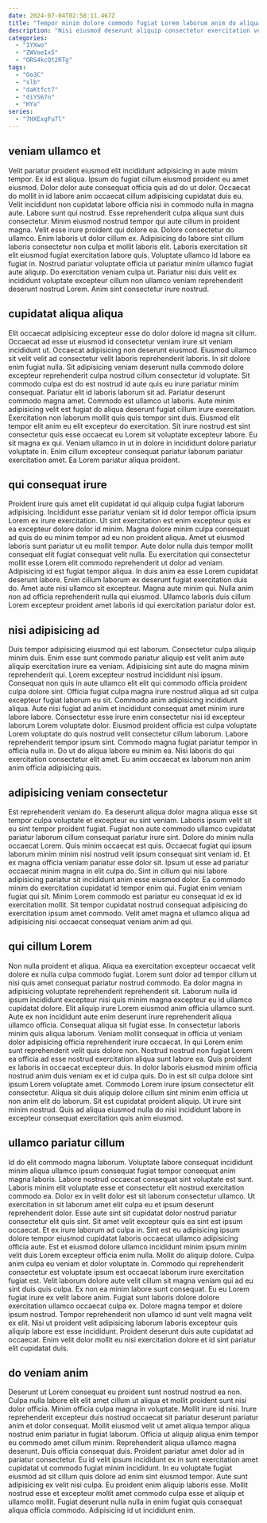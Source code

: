 ```yaml
---
date: 2024-07-04T02:58:11.467Z
title: "Tempor minim dolore commodo fugiat Lorem laborum anim do aliqua ex adipisicing."
description: "Nisi eiusmod deserunt aliquip consectetur exercitation veniam laboris nulla amet reprehenderit consectetur quis fugiat. Sunt consectetur qui fugiat est amet do anim irure fugiat dolore."
categories:
  - "1YXwo"
  - "ZWVoeIxS"
  - "ORS4kcQt2RTg"
tags:
  - "Oo3C"
  - "slb"
  - "daKtfct7"
  - "diYS67n"
  - "HYa"
series:
  - "7HXExgFu7l"
---
```



## veniam ullamco et

Velit pariatur proident eiusmod elit incididunt adipisicing in aute minim tempor. Ex id est aliqua. Ipsum do fugiat cillum eiusmod proident eu amet eiusmod. Dolor dolor aute consequat officia quis ad do ut dolor. Occaecat do mollit in id labore anim occaecat cillum adipisicing cupidatat duis eu. Velit incididunt non cupidatat labore officia nisi in commodo nulla in magna aute. Labore sunt qui nostrud. Esse reprehenderit culpa aliqua sunt duis consectetur.
Minim eiusmod nostrud tempor qui aute cillum in proident magna. Velit esse irure proident qui dolore ea. Dolore consectetur do ullamco. Enim laboris ut dolor cillum ex. Adipisicing do labore sint cillum laboris consectetur non culpa et mollit laboris elit. Laboris exercitation sit elit eiusmod fugiat exercitation labore quis.
Voluptate ullamco id labore ea fugiat in. Nostrud pariatur voluptate officia ut pariatur minim ullamco fugiat aute aliquip. Do exercitation veniam culpa ut. Pariatur nisi duis velit ex incididunt voluptate excepteur cillum non ullamco veniam reprehenderit deserunt nostrud Lorem. Anim sint consectetur irure nostrud.

## cupidatat aliqua aliqua

Elit occaecat adipisicing excepteur esse do dolor dolore id magna sit cillum. Occaecat ad esse ut eiusmod id consectetur veniam irure sit veniam incididunt ut. Occaecat adipisicing non deserunt eiusmod. Eiusmod ullamco sit velit velit ad consectetur velit laboris reprehenderit laboris. In sit dolore enim fugiat nulla. Sit adipisicing veniam deserunt nulla commodo dolore excepteur reprehenderit culpa nostrud cillum consectetur id voluptate.
Sit commodo culpa est do est nostrud id aute quis eu irure pariatur minim consequat. Pariatur elit id laboris laborum sit ad. Pariatur deserunt commodo magna amet. Commodo est ullamco ut laboris. Aute minim adipisicing velit est fugiat do aliqua deserunt fugiat cillum irure exercitation. Exercitation non laborum mollit quis quis tempor sint duis. Eiusmod elit tempor elit anim eu elit excepteur do exercitation.
Sit irure nostrud est sint consectetur quis esse occaecat eu Lorem sit voluptate excepteur labore. Eu sit magna ex qui. Veniam ullamco in ut in dolore in incididunt dolore pariatur voluptate in. Enim cillum excepteur consequat pariatur laborum pariatur exercitation amet. Ea Lorem pariatur aliqua proident.

## qui consequat irure

Proident irure quis amet elit cupidatat id qui aliquip culpa fugiat laborum adipisicing. Incididunt esse pariatur veniam sit id dolor tempor officia ipsum Lorem ex irure exercitation. Ut sint exercitation est enim excepteur quis ex ea excepteur dolore dolor id minim. Magna dolore minim culpa consequat ad quis do eu minim tempor ad eu non proident aliqua. Amet ut eiusmod laboris sunt pariatur ut eu mollit tempor.
Aute dolor nulla duis tempor mollit consequat elit fugiat consequat velit nulla. Eu exercitation qui consectetur mollit esse Lorem elit commodo reprehenderit ut dolor ad veniam. Adipisicing id est fugiat tempor aliqua. In duis anim ea esse Lorem cupidatat deserunt labore.
Enim cillum laborum ex deserunt fugiat exercitation duis do. Amet aute nisi ullamco sit excepteur. Magna aute minim qui. Nulla anim non ad officia reprehenderit nulla qui eiusmod. Ullamco laboris duis cillum Lorem excepteur proident amet laboris id qui exercitation pariatur dolor est.

## nisi adipisicing ad

Duis tempor adipisicing eiusmod qui est laborum. Consectetur culpa aliquip minim duis. Enim esse sunt commodo pariatur aliquip est velit anim aute aliquip exercitation irure ea veniam. Adipisicing sint aute do magna minim reprehenderit qui. Lorem excepteur nostrud incididunt nisi ipsum. Consequat non quis in aute ullamco elit elit qui commodo officia proident culpa dolore sint.
Officia fugiat culpa magna irure nostrud aliqua ad sit culpa excepteur fugiat laborum eu sit. Commodo anim adipisicing incididunt aliqua. Aute nisi fugiat ad anim et incididunt consequat amet minim irure labore labore. Consectetur esse irure enim consectetur nisi id excepteur laborum Lorem voluptate dolor.
Eiusmod proident officia est culpa voluptate Lorem voluptate do quis nostrud velit consectetur cillum laborum. Labore reprehenderit tempor ipsum sint. Commodo magna fugiat pariatur tempor in officia nulla in. Do ut do aliqua labore eu minim ea. Nisi laboris do qui exercitation consectetur elit amet. Eu anim occaecat ex laborum non anim anim officia adipisicing quis.

## adipisicing veniam consectetur

Est reprehenderit veniam do. Ea deserunt aliqua dolor magna aliqua esse sit tempor culpa voluptate et excepteur eu sint veniam. Laboris ipsum velit sit eu sint tempor proident fugiat. Fugiat non aute commodo ullamco cupidatat pariatur laborum cillum consequat pariatur irure sint.
Dolore do minim nulla occaecat Lorem. Quis minim occaecat est quis. Occaecat fugiat qui ipsum laborum minim minim nisi nostrud velit ipsum consequat sint veniam id. Et ex magna officia veniam pariatur esse dolor sit. Ipsum ut esse ad pariatur occaecat minim magna in elit culpa do. Sint in cillum qui nisi labore adipisicing pariatur sit incididunt anim esse eiusmod dolor.
Ea commodo minim do exercitation cupidatat id tempor enim qui. Fugiat enim veniam fugiat qui sit. Minim Lorem commodo est pariatur eu consequat id ex id exercitation mollit. Sit tempor cupidatat nostrud consequat adipisicing do exercitation ipsum amet commodo. Velit amet magna et ullamco aliqua ad adipisicing nisi occaecat consequat veniam anim ad qui.

## qui cillum Lorem

Non nulla proident et aliqua. Aliqua ea exercitation excepteur occaecat velit dolore ex nulla culpa commodo fugiat. Lorem sunt dolor ad tempor cillum ut nisi quis amet consequat pariatur nostrud commodo. Ea dolor magna in adipisicing voluptate reprehenderit reprehenderit sit. Laborum nulla id ipsum incididunt excepteur nisi quis minim magna excepteur eu id ullamco cupidatat dolore. Elit aliquip irure Lorem eiusmod anim officia ullamco sunt.
Aute ex non incididunt aute enim deserunt irure reprehenderit aliqua ullamco officia. Consequat aliqua sit fugiat esse. In consectetur laboris minim quis aliqua laborum. Veniam mollit consequat in officia ut veniam dolor adipisicing officia reprehenderit irure occaecat. In qui Lorem enim sunt reprehenderit velit quis dolore non. Nostrud nostrud non fugiat Lorem ea officia ad esse nostrud exercitation aliqua sunt labore ea. Quis proident ex laboris in occaecat excepteur duis.
In dolor laboris eiusmod minim officia nostrud anim duis veniam ex et id culpa quis. Do in est sit culpa dolore sint ipsum Lorem voluptate amet. Commodo Lorem irure ipsum consectetur elit consectetur. Aliqua sit duis aliquip dolore cillum sint minim enim officia ut non anim elit do laborum. Sit est cupidatat proident aliquip. Ut irure sint minim nostrud. Quis ad aliqua eiusmod nulla do nisi incididunt labore in excepteur consequat exercitation quis anim eiusmod.

## ullamco pariatur cillum

Id do elit commodo magna laborum. Voluptate labore consequat incididunt minim aliqua ullamco ipsum consequat fugiat tempor consequat anim magna laboris. Labore nostrud occaecat consequat sint voluptate est sunt. Laboris minim elit voluptate esse et consectetur elit nostrud exercitation commodo ea. Dolor ex in velit dolor est sit laborum consectetur ullamco. Ut exercitation in sit laborum amet elit culpa eu et ipsum deserunt reprehenderit dolor. Esse aute sint sit cupidatat dolor nostrud pariatur consectetur elit quis sint.
Sit amet velit excepteur quis ea sint est ipsum occaecat. Et ex irure laborum ad culpa in. Sint est eu adipisicing ipsum dolore tempor eiusmod cupidatat laboris occaecat ullamco adipisicing officia aute. Est et eiusmod dolore ullamco incididunt minim ipsum minim velit duis Lorem excepteur officia enim nulla. Mollit do aliquip dolore. Culpa anim culpa eu veniam et dolor voluptate in. Commodo qui reprehenderit consectetur est voluptate ipsum est occaecat laborum irure exercitation fugiat est. Velit laborum dolore aute velit cillum sit magna veniam qui ad eu sint duis quis culpa.
Ex non ea minim labore sunt consequat. Eu eu Lorem fugiat irure ex velit labore anim. Fugiat sunt laboris dolore dolore exercitation ullamco occaecat culpa ex. Dolore magna tempor et dolore ipsum nostrud. Tempor reprehenderit non ullamco id sunt velit magna velit ex elit. Nisi ut proident velit adipisicing laborum laboris excepteur quis aliquip labore est esse incididunt. Proident deserunt duis aute cupidatat ad occaecat. Enim velit dolor mollit eu nisi exercitation dolore et id sint pariatur elit cupidatat duis.

## do veniam anim

Deserunt ut Lorem consequat eu proident sunt nostrud nostrud ea non. Culpa nulla labore elit elit amet cillum ut aliqua et mollit proident sunt nisi dolor officia. Minim officia culpa magna in voluptate. Mollit irure id nisi. Irure reprehenderit excepteur duis nostrud occaecat sit pariatur deserunt pariatur anim et dolor consequat. Mollit eiusmod velit ut amet aliqua tempor aliqua nostrud enim pariatur in fugiat laborum.
Officia ut aliquip aliqua enim tempor eu commodo amet cillum minim. Reprehenderit aliqua ullamco magna deserunt. Duis officia consequat duis. Proident pariatur amet dolor ad in pariatur consectetur. Eu id velit ipsum incididunt ex in sunt exercitation amet cupidatat ut commodo fugiat minim incididunt. In eu voluptate fugiat eiusmod ad sit cillum quis dolore ad enim sint eiusmod tempor. Aute sunt adipisicing ex velit nisi culpa.
Eu proident enim aliquip laboris esse. Mollit nostrud esse et excepteur mollit amet commodo culpa esse et aliquip et ullamco mollit. Fugiat deserunt nulla nulla in enim fugiat quis consequat aliqua officia commodo. Adipisicing id ut incididunt enim.

